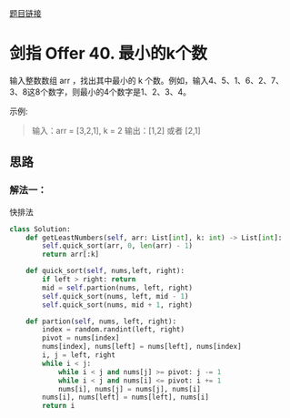 [题目链接](https://leetcode-cn.com/problems/zui-xiao-de-kge-shu-lcof/)
# 剑指 Offer 40. 最小的k个数
输入整数数组 arr ，找出其中最小的 k 个数。例如，输入4、5、1、6、2、7、3、8这8个数字，则最小的4个数字是1、2、3、4。

示例:
>输入：arr = [3,2,1], k = 2
输出：[1,2] 或者 [2,1]


## 思路

### 解法一：
快排法
```python
class Solution:
    def getLeastNumbers(self, arr: List[int], k: int) -> List[int]:
        self.quick_sort(arr, 0, len(arr) - 1)
        return arr[:k]

    def quick_sort(self, nums,left, right):
        if left > right: return
        mid = self.partion(nums, left, right)
        self.quick_sort(nums, left, mid - 1)
        self.quick_sort(nums, mid + 1, right)

    def partion(self, nums, left, right):
        index = random.randint(left, right)
        pivot = nums[index]
        nums[index], nums[left] = nums[left], nums[index]
        i, j = left, right
        while i < j:
            while i < j and nums[j] >= pivot: j -= 1
            while i < j and nums[i] <= pivot: i += 1
            nums[i], nums[j] = nums[j], nums[i]
        nums[i], nums[left] = nums[left], nums[i]
        return i
```


